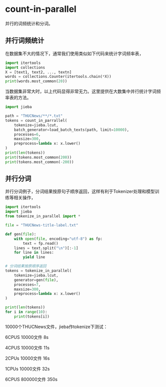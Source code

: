 # count-in-parallel

并行的词频统计和分词。

## 并行词频统计

在数据集不大的情况下，通常我们使用类似如下代码来统计字词频率表，

```python
import itertools
import collections
X = [text1, text2, ..., textn]
words = collections.Counter(itertools.chain(*X))
print(words.most_common(20))
```

当数据集非常大时，以上代码显得非常无力。这里提供在大数集中并行统计字词频率表的方法。

```python
import jieba

path = "THUCNews/**/*.txt"
tokens = count_in_parrallel(
    tokenize=jieba.lcut,
    batch_generator=load_batch_texts(path, limit=10000),
    processes=6,
    maxsize=300,
    preprocess=lambda x: x.lower()
)
print(len(tokens))
print(tokens.most_common(200))
print(tokens.most_common(-200))
```

## 并行分词

并行分词例子，分词结果按原句子顺序返回，这样有利于Tokenizer处理和模型训练等相关操作，

```python
import itertools
import jieba
from tokenize_in_parallel import *

file = "THUCNews-title-label.txt"

def gen(file):
    with open(file, encoding="utf-8") as fp:
        text = fp.read()
    lines = text.split("\n")[:-1]
    for line in lines:
        yield line

# 分词结果按原顺序返回
tokens = tokenize_in_parallel(
    tokenize=jieba.lcut,
    generator=gen(file),
    processes=7,
    maxsize=300,
    preprocess=lambda x: x.lower()
)

print(len(tokens))
for i in range(10):
    print(tokens[i])
```


10000个THUCNews文件，jieba作tokenize下测试：

6CPUS 10000文件 8s

4CPUS 10000文件 11s

2CPUs 10000文件 16s

1CPUs 10000文件 32s

6CPUS 800000文件 350s
